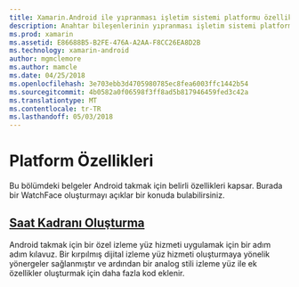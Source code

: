 ```yaml
---
title: Xamarin.Android ile yıpranması işletim sistemi platformu özellikleri
description: Anahtar bileşenlerinin yıpranması işletim sistemi platformu
ms.prod: xamarin
ms.assetid: E86688B5-B2FE-476A-A2AA-F8CC26EA8D2B
ms.technology: xamarin-android
author: mgmclemore
ms.author: mamcle
ms.date: 04/25/2018
ms.openlocfilehash: 3e703ebb3d4705980785ec8fea6003ffc1442b54
ms.sourcegitcommit: 4b0582a0f06598f3ff8ad5b817946459fed3c42a
ms.translationtype: MT
ms.contentlocale: tr-TR
ms.lasthandoff: 05/03/2018
---
```

# <a name="platform-features"></a>Platform Özellikleri

Bu bölümdeki belgeler Android takmak için belirli özellikleri kapsar. Burada bir WatchFace oluşturmayı açıklar bir konuda bulabilirsiniz.
 
##  <a name="creating-a-watch-faceandroidwearplatformcreating-a-watchfacemd"></a>[Saat Kadranı Oluşturma](~/android/wear/platform/creating-a-watchface.md)

Android takmak için bir özel izleme yüz hizmeti uygulamak için bir adım adım kılavuz. Bir kırpılmış dijital izleme yüz hizmeti oluşturmaya yönelik yönergeler sağlanmıştır ve ardından bir analog stili izleme yüz ile ek özellikler oluşturmak için daha fazla kod eklenir.
